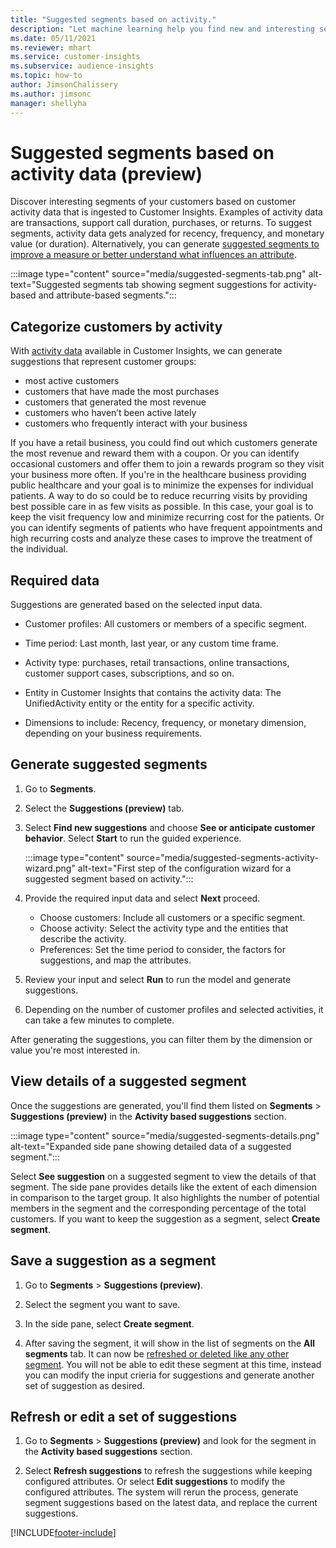 ```yaml
---
title: "Suggested segments based on activity."
description: "Let machine learning help you find new and interesting segments based on customer activity."
ms.date: 05/11/2021
ms.reviewer: mhart
ms.service: customer-insights
ms.subservice: audience-insights
ms.topic: how-to
author: JimsonChalissery
ms.author: jimsonc
manager: shellyha
---
```


# Suggested segments based on activity data (preview)

Discover interesting segments of your customers based on customer activity data that is ingested to Customer Insights. Examples of activity data are transactions, support call duration, purchases, or returns. To suggest segments, activity data gets analyzed for recency, frequency, and monetary value (or duration). Alternatively, you can generate [suggested segments to improve a measure or better understand what influences an attribute](suggested-segments.md).

:::image type="content" source="media/suggested-segments-tab.png" alt-text="Suggested segments tab showing segment suggestions for activity-based and attribute-based segments.":::

## Categorize customers by activity

With [activity data](activities.md) available in Customer Insights, we can generate suggestions that represent customer groups:

- most active customers 
- customers that have made the most purchases 
- customers that generated the most revenue 
- customers who haven’t been active lately 
- customers who frequently interact with your business  

If you have a retail business, you could find out which customers generate the most revenue and reward them with a coupon. Or you can identify occasional customers and offer them to join a rewards program so they visit your business more often.
If you're in the healthcare business providing public healthcare and your goal is to minimize the expenses for individual patients. A way to do so could be to reduce recurring visits by providing best possible care in as few visits as possible. In this case, your goal is to keep the visit frequency low and minimize recurring cost for the patients. Or you can identify segments of patients who have frequent appointments and high recurring costs and analyze these cases to improve the treatment of the individual. 

## Required data

Suggestions are generated based on the selected input data. 

- Customer profiles: All customers or members of a specific segment. 

- Time period: Last month, last year, or any custom time frame.

- Activity type: purchases, retail transactions, online transactions, customer support cases, subscriptions, and so on.  

- Entity in Customer Insights that contains the activity data: The UnifiedActivity entity or the entity for a specific activity. 

- Dimensions to include: Recency, frequency, or monetary dimension, depending on your business requirements.

## Generate suggested segments

1. Go to **Segments**.

1. Select the **Suggestions (preview)** tab.

1. Select **Find new suggestions** and choose **See or anticipate customer behavior**. Select **Start** to run the guided experience.

   :::image type="content" source="media/suggested-segments-activity-wizard.png" alt-text="First step of the configuration wizard for a suggested segment based on activity.":::

1. Provide the required input data and select **Next** proceed.

   - Choose customers: Include all customers or a specific segment.
   - Choose activity: Select the activity type and the entities that describe the activity.
   - Preferences: Set the time period to consider, the factors for suggestions, and map the attributes.

1. Review your input and select **Run** to run the model and generate suggestions.

1. Depending on the number of customer profiles and selected activities, it can take a few minutes to complete. 

After generating the suggestions, you can filter them by the dimension or value you're most interested in. 

## View details of a suggested segment

Once the suggestions are generated, you'll find them listed on **Segments** > **Suggestions (preview)** in the **Activity based suggestions** section.

:::image type="content" source="media/suggested-segments-details.png" alt-text="Expanded side pane showing detailed data of a suggested segment.":::

Select **See suggestion** on a suggested segment to view the details of that segment. The side pane provides details like the extent of each dimension in comparison to the target group. It also highlights the number of potential members in the segment and the corresponding percentage of the total customers. If you want to keep the suggestion as a segment, select **Create segment**.    

## Save a suggestion as a segment

1. Go to **Segments** > **Suggestions (preview)**.

1. Select the segment you want to save. 

1. In the side pane, select **Create segment**. 

1. After saving the segment, it will show in the list of segments on the **All segments** tab. It can now be [refreshed or deleted like any other segment](segments.md). You will not be able to edit these segment at this time, instead you can modify the input crieria for suggestions and generate another set of suggestion as desired.

## Refresh or edit a set of suggestions

1. Go to **Segments** > **Suggestions (preview)** and look for the segment in the **Activity based suggestions** section.

1. Select **Refresh suggestions** to refresh the suggestions while keeping configured attributes. Or select **Edit suggestions** to modify the configured attributes. The system will rerun the process, generate segment suggestions based on the latest data, and replace the current suggestions.

[!INCLUDE[footer-include](../includes/footer-banner.md)]
